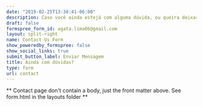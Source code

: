 ```yaml
---
date: "2019-02-25T13:38:41-06:00"
description: Caso você ainda estejá com alguma dúvida, ou queira deixar uma sugestão, é só mandar uma mensagem para nós.
draft: false
formspree_form_id: agata.lima06@gmail.com
layout: split-right
name: Contact Us Form
show_poweredby_formspree: false
show_social_links: true
submit_button_label: Enviar Mensagem
title: Ainda com dúvidas?
type: form
url: contact
---
```


** Contact page don't contain a body, just the front matter above.
See form.html in the layouts folder **
